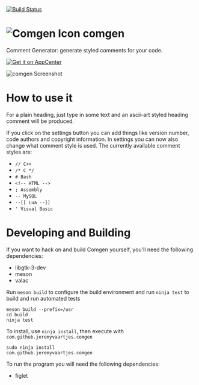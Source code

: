 [![Build Status](https://travis-ci.com/jeremyvaartjes/comgen.svg?branch=master)](https://travis-ci.com/jeremyvaartjes/comgen)

![Comgen Icon](https://raw.githubusercontent.com/jeremyvaartjes/comgen/master/comgen.png)
comgen
======

Comment Generator: generate styled comments for your code.

[![Get it on AppCenter](https://appcenter.elementary.io/badge.svg)](https://appcenter.elementary.io/com.github.jeremyvaartjes.comgen)﻿

![comgen Screenshot](https://raw.githubusercontent.com/jeremyvaartjes/comgen/master/data/screenshot-3.png)

How to use it
=============
For a plain heading, just type in some text and an ascii-art styled heading comment will be produced.

If you click on the settings button you can add things like version number, code authors and copyright information.
In settings you can now also change what comment style is used. The currently available comment styles are:
- `// C++`
- `/* C */`
- `# Bash`
- `<!-- HTML -->`
- `; Assembly`
- `-- MySQL`
- `--[[ Lua --]]`
- `' Visual Basic`

Developing and Building
=======================

If you want to hack on and build Comgen yourself, you'll need the following dependencies:

* libgtk-3-dev
* meson
* valac

Run `meson build` to configure the build environment and run `ninja test` to build and run automated tests

```
meson build --prefix=/usr
cd build
ninja test
```

To install, use `ninja install`, then execute with `com.github.jeremyvaartjes.comgen`

```
sudo ninja install
com.github.jeremyvaartjes.comgen
```

To run the program you will need the following dependencies:

* figlet
